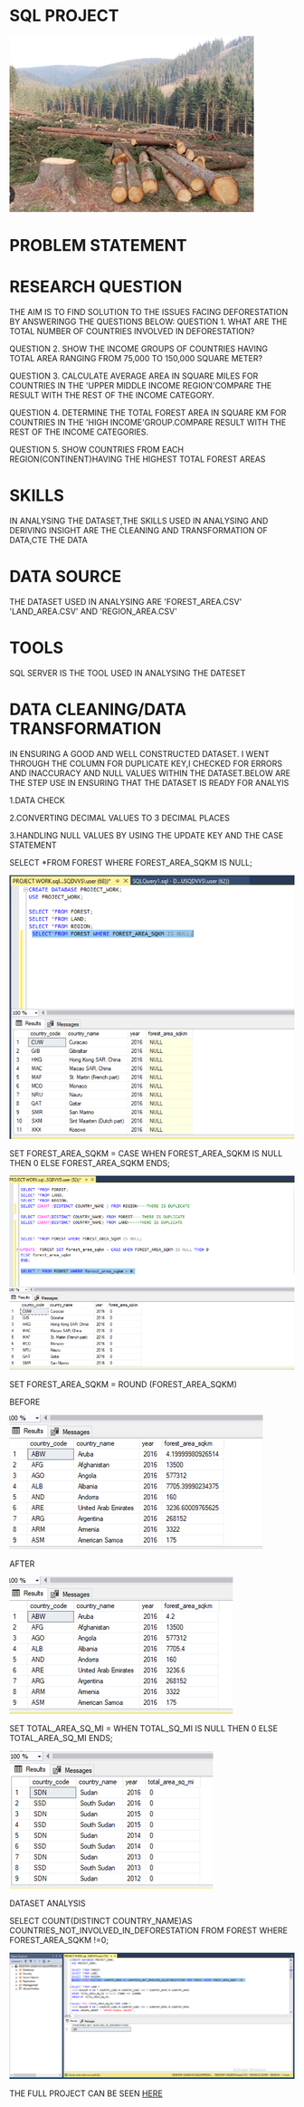 # SQL PROJECT

![](https://github.com/akpanmary46/SQL1/blob/main/IMAGE%20OF%20DEFORESTATION.png)

# PROBLEM STATEMENT


# RESEARCH QUESTION
THE AIM IS TO FIND SOLUTION TO THE ISSUES FACING DEFORESTATION BY ANSWERINGG THE QUESTIONS BELOW:
QUESTION 1. WHAT ARE THE TOTAL NUMBER OF COUNTRIES INVOLVED IN DEFORESTATION?

QUESTION 2. SHOW THE INCOME GROUPS OF COUNTRIES HAVING TOTAL AREA RANGING FROM 75,000 TO 150,000 SQUARE METER?

QUESTION 3. CALCULATE AVERAGE AREA IN SQUARE MILES FOR COUNTRIES IN THE 'UPPER MIDDLE INCOME REGION'COMPARE THE RESULT WITH THE REST OF THE INCOME CATEGORY.

QUESTION 4. DETERMINE THE TOTAL FOREST AREA IN SQUARE KM FOR COUNTRIES IN THE 'HIGH INCOME'GROUP.COMPARE RESULT WITH THE REST OF THE  INCOME  CATEGORIES.

QUESTION 5. SHOW COUNTRIES FROM EACH REGION(CONTINENT)HAVING THE HIGHEST TOTAL FOREST AREAS

# SKILLS
IN ANALYSING THE DATASET,THE SKILLS USED IN ANALYSING AND DERIVING INSIGHT ARE THE CLEANING AND TRANSFORMATION OF DATA,CTE THE DATA 

# DATA SOURCE
THE DATASET USED IN ANALYSING ARE 'FOREST_AREA.CSV' 'LAND_AREA.CSV' AND 'REGION_AREA.CSV'

# TOOLS
SQL SERVER IS THE TOOL USED IN ANALYSING THE DATESET

# DATA CLEANING/DATA TRANSFORMATION
IN ENSURING A GOOD AND WELL CONSTRUCTED DATASET. I WENT THROUGH THE COLUMN FOR DUPLICATE KEY,I CHECKED FOR ERRORS AND INACCURACY AND NULL VALUES WITHIN THE DATASET.BELOW ARE THE STEP USE IN ENSURING THAT THE DATASET IS READY FOR ANALYIS 

1.DATA CHECK

2.CONVERTING DECIMAL VALUES TO 3 DECIMAL PLACES 

3.HANDLING NULL VALUES BY USING THE UPDATE KEY AND THE CASE STATEMENT

SELECT *FROM FOREST WHERE FOREST_AREA_SQKM IS NULL;

![](https://github.com/akpanmary46/SQL1/blob/main/DATA%20CLEANING%201.png)

SET FOREST_AREA_SQKM = CASE WHEN FOREST_AREA_SQKM IS NULL THEN 0
 ELSE FOREST_AREA_SQKM
 ENDS;

![](https://github.com/akpanmary46/SQL1/blob/main/CLEANING%202.png)

SET FOREST_AREA_SQKM = ROUND (FOREST_AREA_SQKM)


BEFORE

![](https://github.com/akpanmary46/SQL1/blob/main/DIRTY%20DATA%20DECIMAL.png)

AFTER

![](https://github.com/akpanmary46/SQL1/blob/main/CLEAN%20DECIMAL.png)

SET TOTAL_AREA_SQ_MI = WHEN TOTAL_SQ_MI IS NULL THEN 0
 ELSE TOTAL_AREA_SQ_MI
 ENDS;
 
 ![](https://github.com/akpanmary46/SQL1/blob/main/CLEAN%20LAND%20WHEN%20IS%200.png)

DATASET ANALYSIS















































SELECT COUNT(DISTINCT COUNTRY_NAME)AS COUNTRIES_NOT_INVOLVED_IN_DEFORESTATION FROM FOREST WHERE FOREST_AREA_SQKM !=0; 
  
  ![](https://github.com/akpanmary46/SQL1/blob/main/SQL%20PROJECT%201.png)










THE FULL PROJECT CAN BE SEEN [HERE](https://github.com/akpanmary46/SQL1/blob/main/PROJECT%20WORK.sql)
